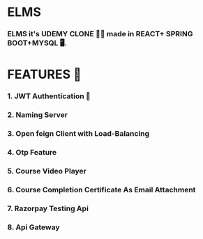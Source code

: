 # ELMS
### ELMS it's UDEMY CLONE 👩‍🎓 made in **REACT+ SPRING BOOT+MYSQL** 🖥. 



# FEATURES 🥇 

### 1. JWT Authentication 🔏

### 2. Naming Server

### 3. Open feign Client with Load-Balancing

### 4. Otp Feature

### 5. Course Video Player

### 6. Course Completion Certificate As Email Attachment

### 7. Razorpay Testing Api

### 8. Api Gateway
